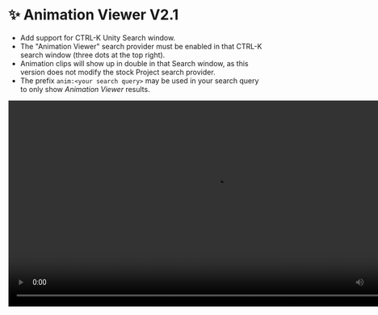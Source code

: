 ﻿---
date: 2024-08-15T03:00
---

# ✨ Animation Viewer V2.1

- Add support for CTRL-K Unity Search window.
- The "Animation Viewer" search provider must be enabled in that CTRL-K search window (three dots at the top right).
- Animation clips will show up in double in that Search window, as this version does not modify the stock Project search provider.
- The prefix `anim:<your search query>` may be used in your search query to only show *Animation Viewer* results.

<video controls width="816">
    <source src={'https://downscale.srv.hai-vr.dev/assets/docs/2024-08-15-p0-rvnD2iDbIn.mp4' ?? require('./img/2024-08-15-p0-rvnD2iDbIn.mp4').default}/>
</video>
